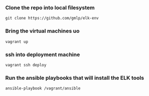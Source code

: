 ### Clone the repo into local filesystem

```
git clone https://github.com/gmlp/elk-env 
```

### Bring the virtual machines uo

```
vagrant up
```

### ssh into deployment machine

```
vagrant ssh deploy
```

### Run the ansible playbooks that will install the ELK tools

```
ansible-playbook /vagrant/ansible
```



